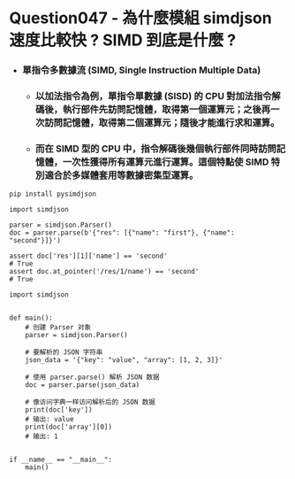 Question047 - 為什麼模組 simdjson 速度比較快 ? SIMD 到底是什麼 ?
=====
* ### 單指令多數據流 (SIMD, Single Instruction Multiple Data)
    * ### 以加法指令為例，單指令單數據 (SISD) 的 CPU 對加法指令解碼後，執行部件先訪問記憶體，取得第一個運算元；之後再一次訪問記憶體，取得第二個運算元；隨後才能進行求和運算。
    * ### 而在 SIMD 型的 CPU 中，指令解碼後幾個執行部件同時訪問記憶體，一次性獲得所有運算元進行運算。這個特點使 SIMD 特別適合於多媒體套用等數據密集型運算。
```
pip install pysimdjson
```
```
import simdjson

parser = simdjson.Parser()
doc = parser.parse(b'{"res": [{"name": "first"}, {"name": "second"}]}')

assert doc['res'][1]['name'] == 'second'
# True
assert doc.at_pointer('/res/1/name') == 'second'
# True
```
```
import simdjson


def main():
    # 创建 Parser 对象
    parser = simdjson.Parser()

    # 要解析的 JSON 字符串
    json_data = '{"key": "value", "array": [1, 2, 3]}'

    # 使用 parser.parse() 解析 JSON 数据
    doc = parser.parse(json_data)

    # 像访问字典一样访问解析后的 JSON 数据
    print(doc['key'])
    # 输出: value
    print(doc['array'][0])
    # 输出: 1


if __name__ == "__main__":
    main()
```
<br />
